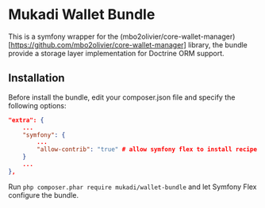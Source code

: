 Mukadi Wallet Bundle
====================

This is a symfony wrapper for the (mbo2olivier/core-wallet-manager)[https://github.com/mbo2olivier/core-wallet-manager] library, the bundle provide a storage layer implementation for Doctrine ORM support.

## Installation

Before install the bundle, edit your composer.json file and specify the following options:

```json
"extra": {
    ...
    "symfony": {
        ...
        "allow-contrib": "true" # allow symfony flex to install recipe (if your are using symfony flex)
    }
    ...
},
```

Run `php composer.phar require mukadi/wallet-bundle` and let Symfony Flex configure the bundle.